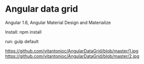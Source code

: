 # Angular data grid 

Angular 1.6, Angular Material Design and Materialize

Install:
npm install

run:
gulp default

https://github.com/vitantonioc/AngularDataGrid/blob/master/1.jpg
https://github.com/vitantonioc/AngularDataGrid/blob/master/2.jpg
